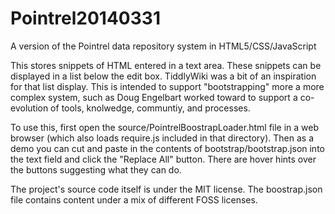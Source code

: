 Pointrel20140331
================

A version of the Pointrel data repository system in HTML5/CSS/JavaScript

This stores snippets of HTML entered in a text area. These snippets can be displayed in a list below the edit box. TiddlyWiki was a bit of an inspiration for that list display. This is intended to support "bootstrapping" more a more complex system, such as Doug Engelbart worked toward to support a co-evolution of tools, knolwedge, communtiy, and processes.

To use this, first open the source/PointrelBoostrapLoader.html file in a web browser (which also loads require.js included in that directory). Then as a demo you can cut and paste in the contents of bootstrap/bootstrap.json into the text field and click the "Replace All" button. There are hover hints over the buttons suggesting what they can do.

The project's source code itself is under the MIT license.
The boostrap.json file contains content under a mix of different FOSS licenses.
